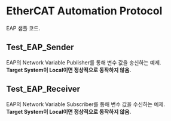 # EtherCAT Automation Protocol
EAP 샘플 코드.

## Test_EAP_Sender
EAP의 Network Variable Publisher를 통해 변수 값을 송신하는 예제.   
**Target System이 Local이면 정상적으로 동작하지 않음.**

## Test_EAP_Receiver
EAP의 Network Variable Subscriber를 통해 변수 값을 수신하는 예제.   
**Target System이 Local이면 정상적으로 동작하지 않음.**
